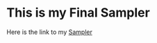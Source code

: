 # This is my Final Sampler

Here is the link to my [Sampler](https://andreszzz.github.io/AtoTheK/SAMPLER_FINAL/)
